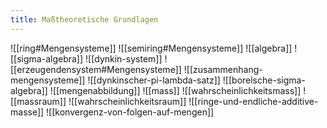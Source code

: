 ```yaml
---
title: Maßtheoretische Grundlagen
---
```


![[ring#Mengensysteme]]
![[semiring#Mengensysteme]]
![[algebra]]
![[sigma-algebra]]
![[dynkin-system]]
![[erzeugendensystem#Mengensysteme]]
![[zusammenhang-mengensysteme]]
![[dynkinscher-pi-lambda-satz]]
![[borelsche-sigma-algebra]]
![[mengenabbildung]]
![[mass]]
![[wahrscheinlichkeitsmass]]
![[massraum]]
![[wahrscheinlichkeitsraum]]
![[ringe-und-endliche-additive-masse]]
![[konvergenz-von-folgen-auf-mengen]]
